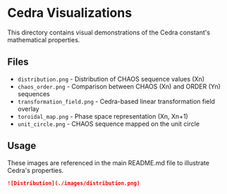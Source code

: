 # Cedra Visualizations

This directory contains visual demonstrations of the Cedra constant's mathematical properties.

## Files

- `distribution.png` - Distribution of CHAOS sequence values (Xn)
- `chaos_order.png` - Comparison between CHAOS (Xn) and ORDER (Yn) sequences  
- `transformation_field.png` - Cedra-based linear transformation field overlay
- `toroidal_map.png` - Phase space representation (Xn, Xn+1)
- `unit_circle.png` - CHAOS sequence mapped on the unit circle

## Usage

These images are referenced in the main README.md file to illustrate Cedra's properties.

```markdown
![Distribution](./images/distribution.png)
